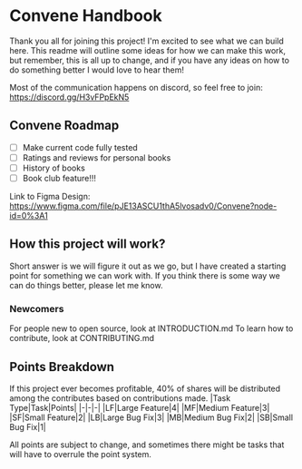 # Convene Handbook

Thank you all for joining this project! I'm excited to see what we can build here. This readme will outline some ideas for how we can make this work, but remember, this is all up to change, and if you have any ideas on how to do something better I would love to hear them!

Most of the communication happens on discord, so feel free to join: https://discord.gg/H3vFPpEkN5

## Convene Roadmap

- [ ] Make current code fully tested
- [ ] Ratings and reviews for personal books
- [ ] History of books
- [ ] Book club feature!!!

Link to Figma Design: https://www.figma.com/file/pJE13ASCU1thA5lvosadv0/Convene?node-id=0%3A1

## How this project will work?

Short answer is we will figure it out as we go, but I have created a starting point for something we can work with. If you think there is some way we can do things better, please let me know.

### Newcomers
For people new to open source, look at INTRODUCTION.md
To learn how to contribute, look at CONTRIBUTING.md



## Points Breakdown
If this project ever becomes profitable, 40% of shares will be distributed among the contributes based on contributions made.
|Task Type|Task|Points|
|-|-|-|
|LF|Large Feature|4|
|MF|Medium Feature|3|
|SF|Small Feature|2|
|LB|Large Bug Fix|3|
|MB|Medium Bug Fix|2|
|SB|Small Bug Fix|1|

All points are subject to change, and sometimes there might be tasks that will have to overrule the point system.

